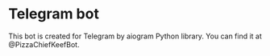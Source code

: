 # Telegram bot 
This bot is created for Telegram by aiogram Python library. You can find it at @PizzaChiefKeefBot.

